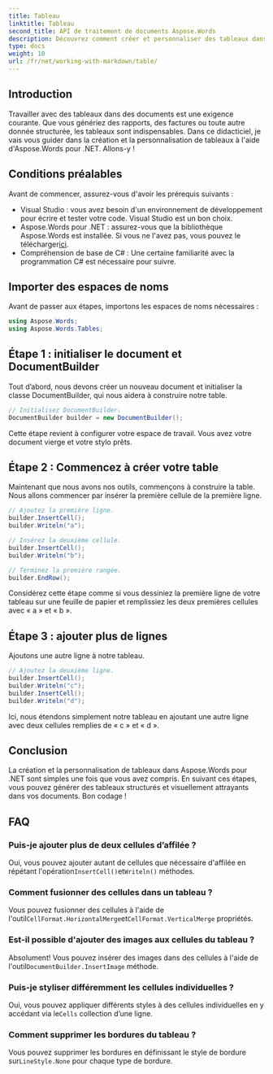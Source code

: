 ```yaml
---
title: Tableau
linktitle: Tableau
second_title: API de traitement de documents Aspose.Words
description: Découvrez comment créer et personnaliser des tableaux dans Aspose.Words pour .NET avec ce guide étape par étape. Parfait pour générer des documents structurés et visuellement attrayants.
type: docs
weight: 10
url: /fr/net/working-with-markdown/table/
---
```

## Introduction

Travailler avec des tableaux dans des documents est une exigence courante. Que vous génériez des rapports, des factures ou toute autre donnée structurée, les tableaux sont indispensables. Dans ce didacticiel, je vais vous guider dans la création et la personnalisation de tableaux à l'aide d'Aspose.Words pour .NET. Allons-y !

## Conditions préalables

Avant de commencer, assurez-vous d'avoir les prérequis suivants :

- Visual Studio : vous avez besoin d'un environnement de développement pour écrire et tester votre code. Visual Studio est un bon choix.
-  Aspose.Words pour .NET : assurez-vous que la bibliothèque Aspose.Words est installée. Si vous ne l'avez pas, vous pouvez le télécharger[ici](https://releases.aspose.com/words/net/).
- Compréhension de base de C# : Une certaine familiarité avec la programmation C# est nécessaire pour suivre.

## Importer des espaces de noms

Avant de passer aux étapes, importons les espaces de noms nécessaires :

```csharp
using Aspose.Words;
using Aspose.Words.Tables;
```

## Étape 1 : initialiser le document et DocumentBuilder

Tout d’abord, nous devons créer un nouveau document et initialiser la classe DocumentBuilder, qui nous aidera à construire notre table.

```csharp
// Initialisez DocumentBuilder.
DocumentBuilder builder = new DocumentBuilder();
```

Cette étape revient à configurer votre espace de travail. Vous avez votre document vierge et votre stylo prêts.

## Étape 2 : Commencez à créer votre table

Maintenant que nous avons nos outils, commençons à construire la table. Nous allons commencer par insérer la première cellule de la première ligne.

```csharp
// Ajoutez la première ligne.
builder.InsertCell();
builder.Writeln("a");

// Insérez la deuxième cellule.
builder.InsertCell();
builder.Writeln("b");

// Terminez la première rangée.
builder.EndRow();
```

Considérez cette étape comme si vous dessiniez la première ligne de votre tableau sur une feuille de papier et remplissiez les deux premières cellules avec « a » et « b ».

## Étape 3 : ajouter plus de lignes

Ajoutons une autre ligne à notre tableau.

```csharp
// Ajoutez la deuxième ligne.
builder.InsertCell();
builder.Writeln("c");
builder.InsertCell();
builder.Writeln("d");
```

Ici, nous étendons simplement notre tableau en ajoutant une autre ligne avec deux cellules remplies de « c » et « d ».

## Conclusion

La création et la personnalisation de tableaux dans Aspose.Words pour .NET sont simples une fois que vous avez compris. En suivant ces étapes, vous pouvez générer des tableaux structurés et visuellement attrayants dans vos documents. Bon codage !

## FAQ

### Puis-je ajouter plus de deux cellules d’affilée ?
 Oui, vous pouvez ajouter autant de cellules que nécessaire d'affilée en répétant l'opération`InsertCell()`et`Writeln()` méthodes.

### Comment fusionner des cellules dans un tableau ?
 Vous pouvez fusionner des cellules à l'aide de l'outil`CellFormat.HorizontalMerge`et`CellFormat.VerticalMerge` propriétés.

### Est-il possible d'ajouter des images aux cellules du tableau ?
 Absolument! Vous pouvez insérer des images dans des cellules à l'aide de l'outil`DocumentBuilder.InsertImage` méthode.

### Puis-je styliser différemment les cellules individuelles ?
 Oui, vous pouvez appliquer différents styles à des cellules individuelles en y accédant via le`Cells` collection d’une ligne.

### Comment supprimer les bordures du tableau ?
 Vous pouvez supprimer les bordures en définissant le style de bordure sur`LineStyle.None` pour chaque type de bordure.